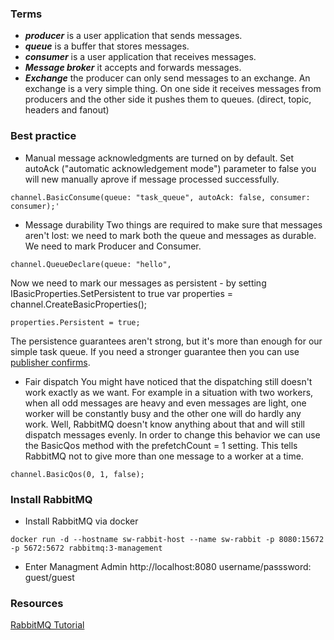 ### Terms
* ***producer*** is a user application that sends messages.      
* ***queue*** is a buffer that stores messages.      
* ***consumer*** is a user application that receives messages.      
* ***Message broker*** it accepts and forwards messages.     
* ***Exchange*** the producer can only send messages to an exchange. An exchange is a very simple thing. On one side it receives messages from producers and the other side it pushes them to queues. (direct, topic, headers and fanout)


### Best practice
* Manual message acknowledgments are turned on by default. 
Set autoAck ("automatic acknowledgement mode") parameter to false you will new manually aprove if message processed successfully. 
```
channel.BasicConsume(queue: "task_queue", autoAck: false, consumer: consumer);'
```

* Message durability
Two things are required to make sure that messages aren't lost: we need to mark both the queue and messages as durable.
We need to mark Producer and Consumer.
```
channel.QueueDeclare(queue: "hello",
```

Now we need to mark our messages as persistent - by setting IBasicProperties.SetPersistent to true
var properties = channel.CreateBasicProperties();
```
properties.Persistent = true;
```
The persistence guarantees aren't strong, but it's more than enough for our simple task queue. 
If you need a stronger guarantee then you can use [publisher confirms](https://www.rabbitmq.com/confirms.html).

* Fair dispatch
You might have noticed that the dispatching still doesn't work exactly as we want. 
For example in a situation with two workers, when all odd messages are heavy and even messages are light, one worker will be constantly busy and the other one will do hardly any work. 
Well, RabbitMQ doesn't know anything about that and will still dispatch messages evenly.
In order to change this behavior we can use the BasicQos method with the prefetchCount = 1 setting.
This tells RabbitMQ not to give more than one message to a worker at a time. 

```
channel.BasicQos(0, 1, false);
```

### Install RabbitMQ

* Install RabbitMQ via docker

```
docker run -d --hostname sw-rabbit-host --name sw-rabbit -p 8080:15672 -p 5672:5672 rabbitmq:3-management
```

* Enter Managment Admin
   http://localhost:8080
   username/passsword: guest/guest

### Resources
[RabbitMQ Tutorial](https://www.rabbitmq.com/tutorials/tutorial-two-dotnet.html)
